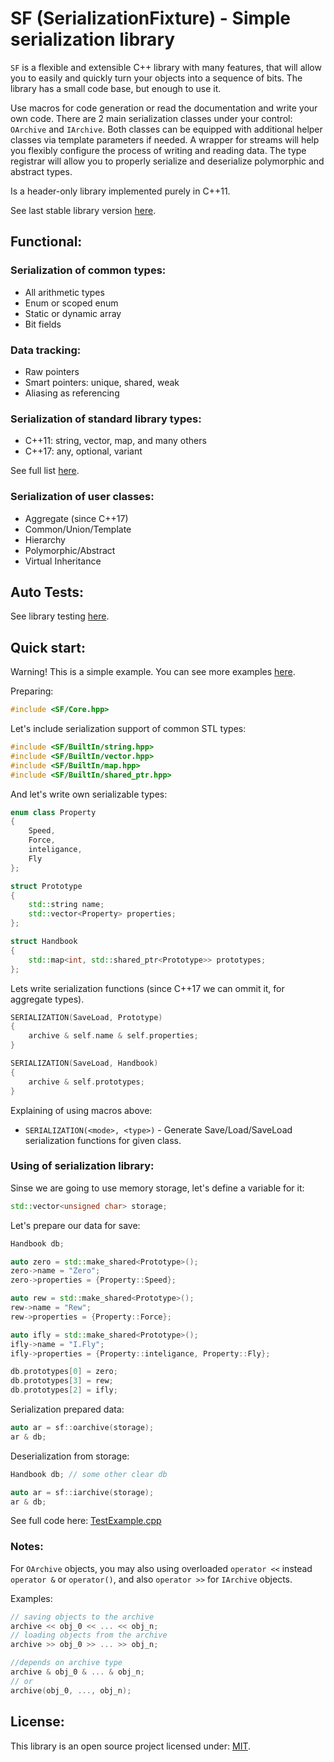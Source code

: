 # SF (SerializationFixture) - Simple serialization library

`SF` is a flexible and extensible C++ library with many features, that will allow you to easily
and quickly turn your objects into a sequence of bits.
The library has a small code base, but enough to use it.

Use macros for code generation or read the documentation and write your own code.
There are 2 main serialization classes under your control: `OArchive` and `IArchive`.
Both classes can be equipped with additional helper classes via template parameters if needed.
A wrapper for streams will help you flexibly configure the process of writing and reading data.
The type registrar will allow you to properly serialize and deserialize polymorphic and abstract types.

Is a header-only library implemented purely in C++11.

See last stable library version [here](https://github.com/Sigma-Ryden/SerializationFixture/tree/master/package).

## Functional:

### Serialization of common types:
- All arithmetic types
- Enum or scoped enum
- Static or dynamic array
- Bit fields

### Data tracking:
- Raw pointers
- Smart pointers: unique, shared, weak
- Aliasing as referencing

### Serialization of standard library types:
- C++11: string, vector, map, and many others
- C++17: any, optional, variant

See full list [here](https://github.com/Sigma-Ryden/SerializationFixture/tree/master/include/SF/Support).
### Serialization of user classes:
- Aggregate (since C++17)
- Common/Union/Template
- Hierarchy
- Polymorphic/Abstract
- Virtual Inheritance

## Auto Tests:
See library testing [here](https://github.com/Sigma-Ryden/SerializationFixture/tree/master/test).

## Quick start:
Warning! This is a simple example. You can see more examples [here](https://github.com/Sigma-Ryden/SerializationFixture/tree/master/test/demo).

Preparing:

```C++
#include <SF/Core.hpp>
```
Let's include serialization support of common STL types:
```C++
#include <SF/BuiltIn/string.hpp>
#include <SF/BuiltIn/vector.hpp>
#include <SF/BuiltIn/map.hpp>
#include <SF/BuiltIn/shared_ptr.hpp>
```
And let's write own serializable types:
```C++
enum class Property
{
    Speed,
    Force,
    inteligance,
    Fly
};

struct Prototype
{
    std::string name;
    std::vector<Property> properties;
};

struct Handbook
{
    std::map<int, std::shared_ptr<Prototype>> prototypes;
};
```
Lets write serialization functions (since C++17 we can ommit it, for aggregate types).
```C++
SERIALIZATION(SaveLoad, Prototype)
{
    archive & self.name & self.properties;
}

SERIALIZATION(SaveLoad, Handbook)
{
    archive & self.prototypes;
}
```
Explaining of using macros above:
- ```SERIALIZATION(<mode>, <type>)``` - Generate Save/Load/SaveLoad serialization functions for given class.

### Using of serialization library:

Sinse we are going to use memory storage, let's define a variable for it:
```C++
std::vector<unsigned char> storage;
```
Let's prepare our data for save:
```C++
Handbook db;

auto zero = std::make_shared<Prototype>();
zero->name = "Zero";
zero->properties = {Property::Speed};

auto rew = std::make_shared<Prototype>();
rew->name = "Rew";
rew->properties = {Property::Force};

auto ifly = std::make_shared<Prototype>();
ifly->name = "I.Fly";
ifly->properties = {Property::inteligance, Property::Fly};

db.prototypes[0] = zero;
db.prototypes[3] = rew;
db.prototypes[2] = ifly;
```

Serialization prepared data:
```C++
auto ar = sf::oarchive(storage);
ar & db;
```

Deserialization from storage:
```C++
Handbook db; // some other clear db

auto ar = sf::iarchive(storage);
ar & db;
```
See full code here: [TestExample.cpp](https://github.com/Sigma-Ryden/SerializationFixture/tree/master/test/demo/TestExample.cpp)

### Notes:
For ```OArchive``` objects, you may also using overloaded ```operator <<``` instead ```operator &```
or ```operator()```, and also ```operator >>``` for ```IArchive``` objects.

Examples:
```C++
// saving objects to the archive
archive << obj_0 << ... << obj_n;
// loading objects from the archive
archive >> obj_0 >> ... >> obj_n;

//depends on archive type
archive & obj_0 & ... & obj_n;
// or
archive(obj_0, ..., obj_n);
```
## License:
This library is an open source project licensed under: [MIT](https://opensource.org/licenses/MIT).

